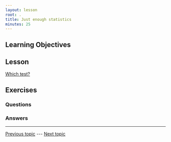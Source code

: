 ```yaml
---
layout: lesson
root: .
title: Just enough statistics
minutes: 25
---
```


<!-- rename file with the lesson name replacing template -->

## Learning Objectives 

<!--     * Data viz - (v1) Finn (v2) Danny
        ?do dataviz before stats because we want to emphasise the importance of looking at your data; therefore just focus on histograms/bar and scatter plots
        - [ ] inspect before testing concept so dataviz of distribution before ttest etc
        - [ ] ggplot2
    * Stats - (v1) Sundiya (v2) 
        - [ ] choose your test diagram
        - [ ] simple tests
 -->    


## Lesson 

[Which test?](http://www.bmj.com/about-bmj/resources-readers/publications/statistics-square-one/13-study-design-and-choosing-statisti)



## Exercises

### Questions

### Answers



---

[Previous topic](04-lesson-04-data-wrangling.html) --- [Next topic](06-lesson-06-dataviz.html)


